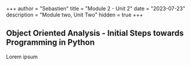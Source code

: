 +++
author = "Sebastien"
title = "Module 2 - Unit 2"
date = "2023-07-23"
description = "Module two, Unit Two"
hidden = true
+++

## Object Oriented Analysis - Initial Steps towards Programming in Python

Lorem ipsum